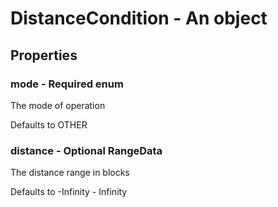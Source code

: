 

# DistanceCondition - An object



## Properties



### mode - Required enum



 The mode of operation



Defaults to OTHER



### distance - Optional RangeData



 The distance range in blocks



Defaults to -Infinity - Infinity

